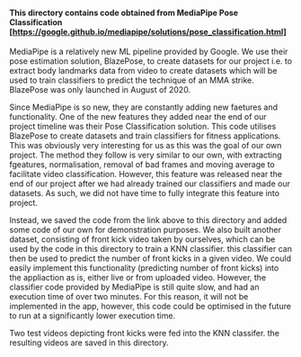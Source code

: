 #### This directory contains code obtained from MediaPipe Pose Classification [https://google.github.io/mediapipe/solutions/pose_classification.html]

MediaPipe is a relatively new ML pipeline provided by Google. We use their pose estimation solution, BlazePose, to create datasets for our project i.e. to extract body landmarks data from video to create datasets which will be used to train classifiers to predict the technique of an MMA strike. BlazePose was only launched in August of 2020.

Since MediaPipe is so new, they are constantly adding new faetures and functionality. One of the new features they added near the end of our project timeline was their Pose Classification solution. This code utilises BlazePose to create datasets and train classifiers for fitness applications. This was obviously very interesting for us as this was the goal of our own project. The method they follow is very similar to our own, with extracting fgeatures, normalisation, removal of bad frames and moving average to facilitate video classification. However, this feature was released near the end of our project after we had already trained our classifiers and made our datasets. As such, we did not have time to fully integrate this feature into project.

Instead, we saved the code from the link above to this directory and added some code of our own for demonstration purposes. We also built another dataset, consisting of front kick video taken by ourselves, which can be used by the code in this directory to train a KNN classifier. this classifier can then be used to predict the number of front kicks in a given video. We could easily implement this functionality (predicting number of front kicks) into the appliaction as is, either live or from uploaded video. However, the classifier code provided by MediaPipe is still quite slow, and had an execution time of over two minutes. For this reason, it will not be implemented in the app, however, this code could be optimised in the future to run at a significantly lower execution time.

Two test videos depicting front kicks were fed into the KNN classifer. the resulting videos are saved in this directory.